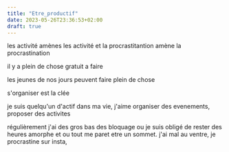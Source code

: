 ```yaml
---
title: "Etre_productif"
date: 2023-05-26T23:36:53+02:00
draft: true
---
```


les activité amènes les activité et la procrastitantion amène la procrastination

il y a plein de chose gratuit a faire 

les jeunes de nos jours peuvent faire plein de chose

s'organiser est la clée 

je suis quelqu'un d'actif dans ma vie, j'aime organiser des evenements, proposer des activites 

régulièrement j'ai des gros bas des bloquage ou je suis obligé de rester des heures amorphe et ou tout me paret etre un sommet. j'ai mal au ventre, je procrastine sur insta, 